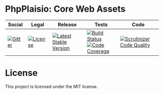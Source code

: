 # PhpPlaisio: Core Web Assets

<table>
<thead>
<tr>
<th>Social</th>
<th>Legal</th>
<th>Release</th>
<th>Tests</th>
<th>Code</th>
</tr>
</thead>
<tbody>
<tr>
<td>
<a href="https://gitter.im/PhpPlaisio/PhpPlaisio"><img src="https://badges.gitter.im/PhpPlaisio/PhpPlaisio.svg" alt="Gitter"/></a>
</td>
<td>
<a href="https://packagist.org/packages/plaisio/web-assets-core"><img src="https://poser.pugx.org/plaisio/web-assets-core/license" alt="License"/></a>
</td>
<td>
<a href="https://packagist.org/packages/plaisio/web-assets-core"><img src="https://poser.pugx.org/plaisio/web-assets-core/v/stable" alt="Latest Stable Version"/></a>
</td>
<td><a href="https://travis-ci.org/PhpPlaisio/web-assets-core"><img src="https://travis-ci.org/PhpPlaisio/web-assets-core.svg?branch=master" alt="Build Status"/></a><br/>
<a href="https://scrutinizer-ci.com/g/PhpPlaisio/web-assets-core/?branch=master"><img src="https://scrutinizer-ci.com/g/PhpPlaisio/web-assets-core/badges/coverage.png?b=master" alt="Code Coverage"/></a><br/>
</td>
<td>
<a href="https://scrutinizer-ci.com/g/PhpPlaisio/web-assets-core/?branch=master"><img src="https://scrutinizer-ci.com/g/PhpPlaisio/web-assets-core/badges/quality-score.png?b=master" alt="Scrutinizer Code Quality"/></a>
</td>
</tr>
</tbody>
</table>

# License

This project is licensed under the MIT license.
